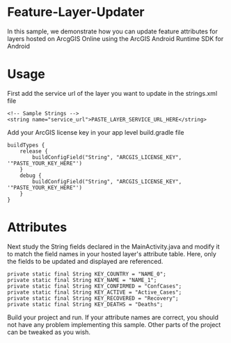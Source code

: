 # Feature-Layer-Updater
In this sample, we demonstrate how you can update feature attributes for layers hosted on ArcgGIS Online using the ArcGIS Android Runtime SDK for Android
# Usage
First add the service url of the layer you want to update in the strings.xml file 

    <!-- Sample Strings -->
    <string name="service_url">PASTE_LAYER_SERVICE_URL_HERE</string>
    
Add your ArcGIS license key in your app level build.gradle file

    buildTypes {
        release {
            buildConfigField("String", "ARCGIS_LICENSE_KEY", '"PASTE_YOUR_KEY_HERE"')
        }
        debug {
            buildConfigField("String", "ARCGIS_LICENSE_KEY", '"PASTE_YOUR_KEY_HERE"')
        }
    }
    
# Attributes
Next study the String fields declared in the MainActivity.java and modify it to match the field names in your hosted layer's attribute table. Here, only the fields to be updated and displayed are referenced.

    private static final String KEY_COUNTRY = "NAME_0";
    private static final String KEY_NAME = "NAME_1";
    private static final String KEY_CONFIRMED = "ConfCases";
    private static final String KEY_ACTIVE = "Active_Cases";
    private static final String KEY_RECOVERED = "Recovery";
    private static final String KEY_DEATHS = "Deaths";

Build your project and run. If your attribute names are correct, you should not have any problem implementing this sample.
Other parts of the project can be tweaked as you wish.
